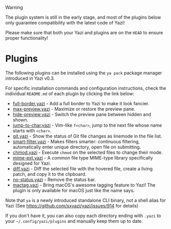 > [!WARNING]
> The plugin system is still in the early stage, and most of the plugins below only guarantee compatibility with the latest code of Yazi!
>
> Please make sure that both your Yazi and plugins are on the `HEAD` to ensure proper functionality!

# Plugins

The following plugins can be installed using the `ya pack` package manager introduced in Yazi v0.3.

For specific installation commands and configuration instructions, check the individual `README.md` of each plugin by clicking the link below:

- [full-border.yazi](full-border.yazi) - Add a full border to Yazi to make it look fancier.
- [max-preview.yazi](max-preview.yazi) - Maximize or restore the preview pane.
- [hide-preview.yazi](hide-preview.yazi) - Switch the preview pane between hidden and shown.
- [jump-to-char.yazi](jump-to-char.yazi) - Vim-like `f<char>`, jump to the next file whose name starts with `<char>`.
- [git.yazi](git.yazi) - Show the status of Git file changes as linemode in the file list.
- [smart-filter.yazi](smart-filter.yazi) - Makes filters smarter: continuous filtering, automatically enter unique directory, open file on submitting.
- [chmod.yazi](chmod.yazi) - Execute `chmod` on the selected files to change their mode.
- [mime-ext.yazi](mime-ext.yazi) - A _common_ file type MIME-type library specifically designed for Yazi.
- [diff.yazi](diff.yazi) - Diff the selected file with the hovered file, create a living patch, and copy it to the clipboard.
- [no-status.yazi](no-status.yazi) - Remove the status bar.
- [mactag.yazi](mactag.yazi) - Bring macOS's awesome tagging feature to Yazi! The plugin is only available for macOS just like the name says.

Note that `ya` is a newly introduced standalone CLI binary, not a shell alias for Yazi (See https://github.com/sxyazi/yazi/issues/914 for details)

If you don't have it, you can also copy each directory ending with `.yazi` to your `~/.config/yazi/plugins` and manually keep them up to date.
